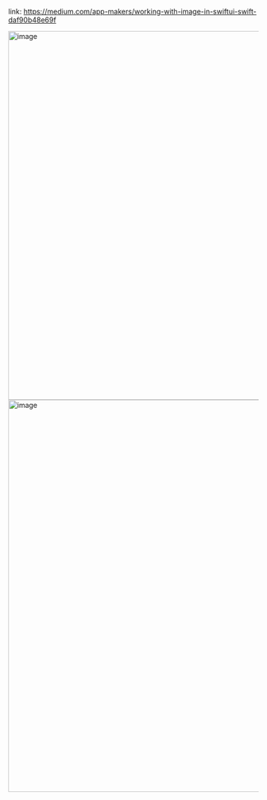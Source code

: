 link: https://medium.com/app-makers/working-with-image-in-swiftui-swift-daf90b48e69f

<img width="742" alt="image" src="https://github.com/Dingyi-Kang/SwiftUI/assets/81428296/26fedbd6-1546-43de-831b-fac34d14c747">
<img width="789" alt="image" src="https://github.com/Dingyi-Kang/SwiftUI/assets/81428296/a083b904-3d7e-4d78-a38d-1078486866e5">
